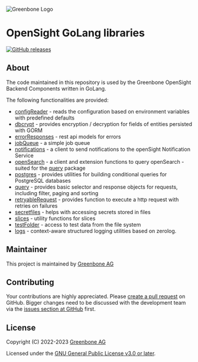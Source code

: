 ![Greenbone Logo](https://www.greenbone.net/wp-content/uploads/gb_new-logo_horizontal_rgb_small.png)

# OpenSight GoLang libraries

[![GitHub releases](https://img.shields.io/github/release/greenbone/opensight-golang-libraries.svg)](https://github.com/greenbone/opensight-golang-libraries/releases)

## About

The code maintained in this repository is used by the Greenbone OpenSight Backend Components written in GoLang.

The following functionalities are provided:
* [configReader](pkg/configReader/README.md) - reads the configuration based on environment variables with predefined defaults
* [dbcrypt](pkg/dbcrypt/README.md) - provides encryption / decryption for fields of entities persisted with GORM
* [errorResponses](pkg/errorResponses/README.md) - rest api models for errors
* [jobQueue](pkg/jobQueue/README.md) - a simple job queue
* [notifications](pkg/notifications/README.md) - a client to send notifications to the openSight Notification Service 
* [openSearch](pkg/openSearch/README.md) - a client and extension functions to query openSearch - suited for the [query](pkg/query/README.md) package
* [postgres](pkg/postgres/README.md) - provides utilities for building conditional queries for PostgreSQL databases
* [query](pkg/query/README.md) - provides basic selector and response objects for requests, including filter, paging and sorting
* [retryableRequest](pkg/retryableRequest/README.md) - provides function to execute a http request with retries on failures
* [secretfiles](pkg/secretfiles/README.md) - helps with accessing secrets stored in files
* [slices](pkg/slices/README.md) - utility functions for slices
* [testFolder](pkg/testFolder/README.md) - access to test data from the file system
* [logs](pkg/logs/README.md) - context-aware structured logging utilities based on zerolog.

## Maintainer

This project is maintained by [Greenbone AG][Greenbone AG]

## Contributing

Your contributions are highly appreciated. Please
[create a pull request](https://github.com/greenbone/opensight-golang-libraries/pulls)
on GitHub. Bigger changes need to be discussed with the development team via the
[issues section at GitHub](https://github.com/greenbone/opensight-golang-libraries/issues)
first.

## License

Copyright (C) 2022-2023 [Greenbone AG][Greenbone AG]

Licensed under the [GNU General Public License v3.0 or later](LICENSE).

[Greenbone AG]: https://www.greenbone.net/
